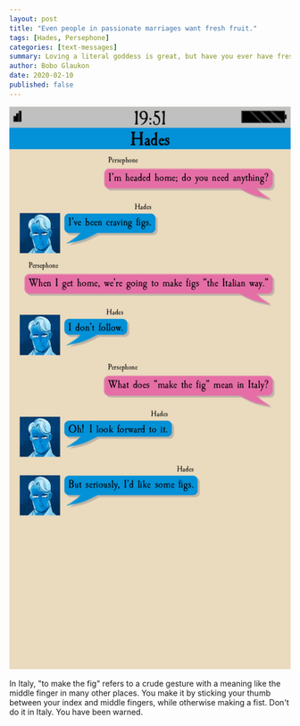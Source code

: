```yaml
---
layout: post
title: "Even people in passionate marriages want fresh fruit."
tags: [Hades, Persephone]
categories: [text-messages]
summary: Loving a literal goddess is great, but have you ever have fresh figs?
author: Bobo Glaukon
date: 2020-02-10
published: false
---
```


![Hades wants figs from the mortal realm](/assets/img/figs.png)

In Italy, "to make the fig" refers to a crude gesture with a meaning like the middle finger in many other places. You make it by sticking your thumb between your index and middle fingers, while otherwise making a fist. Don't do it in Italy. You have been warned.
